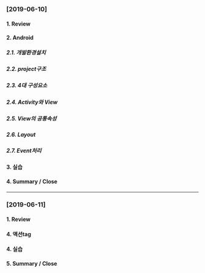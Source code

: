 
### [2019-06-10]

#### 1. Review

#### 2. Android

##### 2.1. 개발환경설치
##### 2.2. project구조
##### 2.3. 4대 구성요소
##### 2.4. Activity와 View
##### 2.5. View의 공통속성
##### 2.6. Layout
##### 2.7. Event처리

#### 3. 실습
#### 4. Summary / Close




-----------------------------------------------------------


### [2019-06-11]

#### 1. Review
#### 4. 액션tag


#### 4. 실습
#### 5. Summary / Close